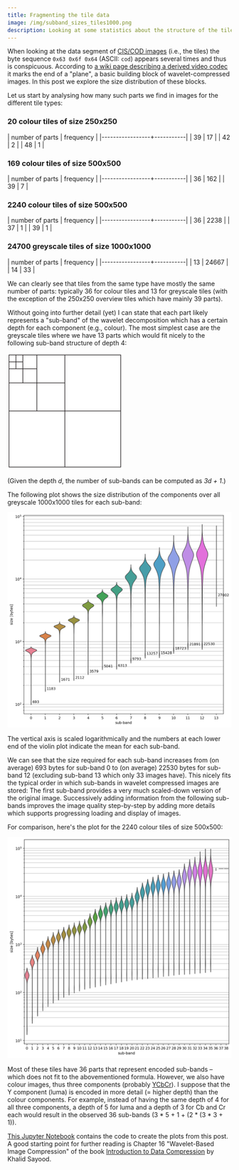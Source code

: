 ```yaml
---
title: Fragmenting the tile data
image: /img/subband_sizes_tiles1000.png
description: Looking at some statistics about the structure of the tile data we learn something about the underlying wavelet compression.
---
```


When looking at the data segment of [CIS/COD
images](/2024/04/03/learning-about-the-image-format.html) (i.e., the
tiles) the byte sequence `0x63 0x6f 0x64` (ASCII: `cod`) appears
several times and thus is conspicuous. According to [a wiki page
describing a derived video
codec](https://wiki.multimedia.cx/index.php/Lightning_Strike_Video_Codec)
it marks the end of a "plane", a basic building block of
wavelet-compressed images. In this post we explore the size
distribution of these blocks.

Let us start by analysing how many such parts we find in images for
the different tile types:

### 20 colour tiles of size 250x250

| number of parts | frequency |
|-----------------+-----------|
|              39 |        17 |
|              42 |         2 |
|              48 |         1 |

### 169 colour tiles of size 500x500

| number of parts | frequency |
|-----------------+-----------|
|              36 |       162 |
|              39 |         7 |

### 2240 colour tiles of size 500x500

| number of parts | frequency |
|-----------------+-----------|
|              36 |      2238 |
|              37 |         1 |
|              39 |         1 |

### 24700 greyscale tiles of size 1000x1000

| number of parts | frequency |
|-----------------+-----------|
|              13 |     24667 |
|              14 |        33 |

We can clearly see that tiles from the same type have mostly the same
number of parts: typically 36 for colour tiles and 13 for greyscale
tiles (with the exception of the 250x250 overview tiles which have
mainly 39 parts).

Without going into further detail (yet) I can state that each part
likely represents a "sub-band" of the wavelet decomposition which has
a certain depth for each component (e.g., colour). The most simplest
case are the greyscale tiles where we have 13 parts which would fit
nicely to the following sub-band structure of depth 4:

![13 sub-bands](/img/13subbands.png)

(Given the depth *d*, the number of sub-bands can be computed as *3d +
1*.)

The following plot shows the size distribution of the components over
all greyscale 1000x1000 tiles for each sub-band:

![sub-band sizes for all 1000x1000 greyscale tiles](/img/subband_sizes_tiles1000.png)

The vertical axis is scaled logarithmically and the numbers at each
lower end of the violin plot indicate the mean for each sub-band.

We can see that the size required for each sub-band increases from (on
average) 693 bytes for sub-band 0 to (on average) 22530 bytes for
sub-band 12 (excluding sub-band 13 which only 33 images have). This
nicely fits the typical order in which sub-bands in wavelet compressed
images are stored: The first sub-band provides a very much scaled-down
version of the original image. Successively adding information from
the following sub-bands improves the image quality step-by-step by
adding more details which supports progressing loading and display of
images.

For comparison, here's the plot for the 2240 colour tiles of size
500x500:

![sub-band sizes for the 2240 colour tiles of size 500x500](/img/subband_sizes_tiles500.png)

Most of these tiles have 36 parts that represent encoded sub-bands
– which does not fit to the abovementioned formula. However, we also
have colour images, thus three components (probably
[YCbCr](https://en.wikipedia.org/wiki/YCbCr)). I suppose that the Y
component (luma) is encoded in more detail (= higher depth) than the
colour components. For example, instead of having the same depth of 4
for all three components, a depth of 5 for luma and a depth of 3 for
Cb and Cr each would result in the observed 36 sub-bands (3 * 5 + 1 +
(2 * (3 * 3 + 1)).

[This Jupyter Notebook](/src/Cod.ipynb) contains the code to create
the plots from this post. A good starting point for further reading is
Chapter 16 "Wavelet-Based Image Compression" of the book [Introduction
to Data Compression](https://doi.org/10.1016/C2010-0-69630-1) by
Khalid Sayood.
